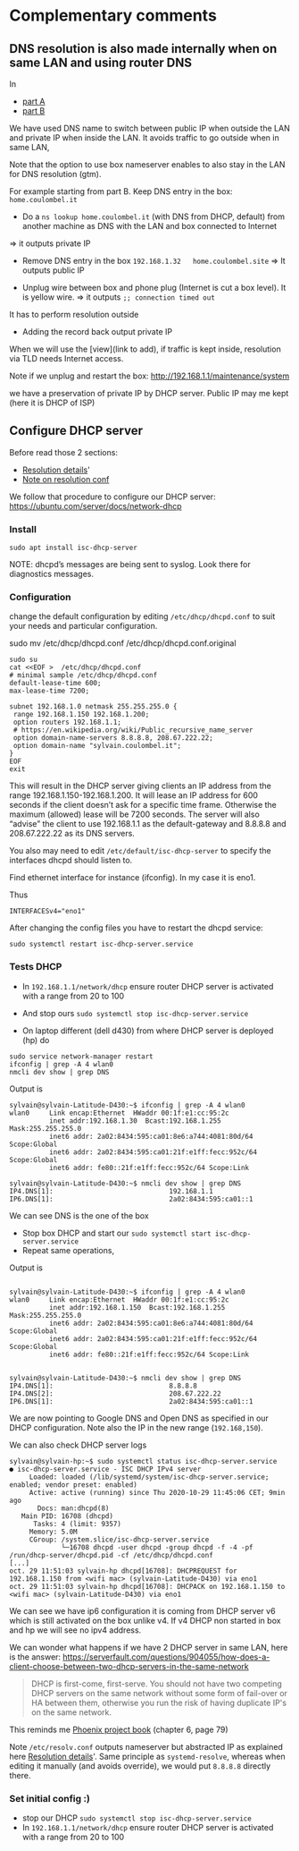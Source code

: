 # Complementary comments

## DNS resolution is also made internally when on same LAN and using router DNS

In
- [part A](6-use-linux-nameserver-part-a.md#use-dns-name-to-switch) 
- [part B](6-use-linux-nameserver-part-b.md#use-dns-name-to-switch)

We have used DNS name to switch between public IP when outside the LAN and private IP when inside the LAN.
It avoids traffic to go outside when in same LAN,

Note that the option to use box nameserver enables to also stay in the LAN for DNS resolution (gtm).

For example starting from part B.
Keep DNS entry in the box: `home.coulombel.it`

- Do a `ns lookup home.coulombel.it` (with DNS from DHCP, default) from another machine as DNS with the LAN and box connected to Internet

<!--
Given issue with 192.168.1.32
Search part A / there was some issue with this test on hp machine 
-->
=> it outputs private IP

- Remove DNS entry in the box
`192.168.1.32	home.coulombel.site`
=> It outputs public IP

- Unplug wire between box and phone plug (Internet is cut a box level). It is yellow wire.
=> it outputs 
`;; connection timed out`

It has to perform resolution outside

- Adding the record back output private IP

When we will use the [view](link to add), if traffic is kept inside, resolution via TLD needs Internet access.

Note if we unplug and restart the box:
http://192.168.1.1/maintenance/system

we have a preservation of private IP by DHCP server.
Public IP may me kept (here it is DHCP of ISP)

## Configure DHCP server

Before read those 2 sections:
- [Resolution details](6-use-linux-nameserver-part-a.md#first-we-should-understand-the-resolution-in-details)'
- [Note on resolution conf](6-use-linux-nameserver-part-a.md#note-on-resolv-conf)

We follow that procedure to configure our DHCP server: https://ubuntu.com/server/docs/network-dhcp

### Install
```shell script
sudo apt install isc-dhcp-server
```

NOTE: dhcpd’s messages are being sent to syslog. Look there for diagnostics messages.

### Configuration

change the default configuration by editing `/etc/dhcp/dhcpd.conf` to suit your needs and particular configuration.


sudo mv  /etc/dhcp/dhcpd.conf /etc/dhcp/dhcpd.conf.original


````shell script
sudo su
cat <<EOF >  /etc/dhcp/dhcpd.conf 
# minimal sample /etc/dhcp/dhcpd.conf
default-lease-time 600;
max-lease-time 7200;

subnet 192.168.1.0 netmask 255.255.255.0 {
 range 192.168.1.150 192.168.1.200;
 option routers 192.168.1.1;
 # https://en.wikipedia.org/wiki/Public_recursive_name_server
 option domain-name-servers 8.8.8.8, 208.67.222.22;
 option domain-name "sylvain.coulombel.it";
}
EOF
exit
````


This will result in the DHCP server giving clients an IP address from the range 192.168.1.150-192.168.1.200. 
It will lease an IP address for 600 seconds if the client doesn’t ask for a specific time frame. 
Otherwise the maximum (allowed) lease will be 7200 seconds. 
The server will also “advise” the client to use 192.168.1.1 as the default-gateway and
8.8.8.8 and 208.67.222.22 as its DNS servers.

You also may need to edit `/etc/default/isc-dhcp-server` to specify the interfaces dhcpd should listen to.

Find ethernet interface for instance (ifconfig). In my case it is eno1.

Thus

```shell script
INTERFACESv4="eno1"
```

After changing the config files you have to restart the dhcpd service:


```shell script
sudo systemctl restart isc-dhcp-server.service
```


### Tests DHCP

- In `192.168.1.1/network/dhcp` ensure router DHCP server is activated with a range from 20 to 100
- And stop ours `sudo systemctl stop isc-dhcp-server.service`

- On laptop different (dell d430) from where DHCP server is deployed (hp) do

````shell script
sudo service network-manager restart
ifconfig | grep -A 4 wlan0
nmcli dev show | grep DNS
````

Output is

```shell script
sylvain@sylvain-Latitude-D430:~$ ifconfig | grep -A 4 wlan0
wlan0     Link encap:Ethernet  HWaddr 00:1f:e1:cc:95:2c  
          inet addr:192.168.1.30  Bcast:192.168.1.255  Mask:255.255.255.0
          inet6 addr: 2a02:8434:595:ca01:8e6:a744:4081:80d/64 Scope:Global
          inet6 addr: 2a02:8434:595:ca01:21f:e1ff:fecc:952c/64 Scope:Global
          inet6 addr: fe80::21f:e1ff:fecc:952c/64 Scope:Link

sylvain@sylvain-Latitude-D430:~$ nmcli dev show | grep DNS
IP4.DNS[1]:                             192.168.1.1
IP6.DNS[1]:                             2a02:8434:595:ca01::1
```

We can see DNS is the one of the box



- Stop box DHCP and start our `sudo systemctl start isc-dhcp-server.service`
- Repeat same operations,

Output is 

```shell script

sylvain@sylvain-Latitude-D430:~$ ifconfig | grep -A 4 wlan0
wlan0     Link encap:Ethernet  HWaddr 00:1f:e1:cc:95:2c  
          inet addr:192.168.1.150  Bcast:192.168.1.255  Mask:255.255.255.0
          inet6 addr: 2a02:8434:595:ca01:8e6:a744:4081:80d/64 Scope:Global
          inet6 addr: 2a02:8434:595:ca01:21f:e1ff:fecc:952c/64 Scope:Global
          inet6 addr: fe80::21f:e1ff:fecc:952c/64 Scope:Link


sylvain@sylvain-Latitude-D430:~$ nmcli dev show | grep DNS
IP4.DNS[1]:                             8.8.8.8
IP4.DNS[2]:                             208.67.222.22
IP6.DNS[1]:                             2a02:8434:595:ca01::1
```

We are now pointing to Google DNS and Open DNS as specified in our DHCP configuration.
Note also the IP in the new range (`192.168,150`).

We can also check DHCP server logs

```shell script
sylvain@sylvain-hp:~$ sudo systemctl status isc-dhcp-server.service
● isc-dhcp-server.service - ISC DHCP IPv4 server
     Loaded: loaded (/lib/systemd/system/isc-dhcp-server.service; enabled; vendor preset: enabled)
     Active: active (running) since Thu 2020-10-29 11:45:06 CET; 9min ago
       Docs: man:dhcpd(8)
   Main PID: 16708 (dhcpd)
      Tasks: 4 (limit: 9357)
     Memory: 5.0M
     CGroup: /system.slice/isc-dhcp-server.service
             └─16708 dhcpd -user dhcpd -group dhcpd -f -4 -pf /run/dhcp-server/dhcpd.pid -cf /etc/dhcp/dhcpd.conf
[...]
oct. 29 11:51:03 sylvain-hp dhcpd[16708]: DHCPREQUEST for 192.168.1.150 from <wifi mac> (sylvain-Latitude-D430) via eno1
oct. 29 11:51:03 sylvain-hp dhcpd[16708]: DHCPACK on 192.168.1.150 to <wifi mac> (sylvain-Latitude-D430) via eno1
```

We can see we have ip6 configuration it is coming from DHCP server v6 which is still activated on the box unlike v4.
If v4 DHCP non started in box and hp we will see no ipv4 address.

We can wonder what happens if we have 2 DHCP server in same LAN, here is the answer:
https://serverfault.com/questions/904055/how-does-a-client-choose-between-two-dhcp-servers-in-the-same-network

> DHCP is first-come, first-serve. You should not have two competing DHCP servers on the same network without some form of fail-over or HA between them, otherwise you run the risk of having duplicate IP's on the same network.

This reminds me [Phoenix project book](https://itrevolution.com/wp-content/uploads/files/PhoenixProjectExcerpt.pdf) (chapter 6, page 79)

Note `/etc/resolv.conf` outputs nameserver but abstracted IP as explained here [Resolution details](6-use-linux-nameserver-part-a.md#first-we-should-understand-the-resolution-in-details)'.
Same principle as `systemd-resolve`, whereas when editing it manually (and avoids override), we would put `8.8.8.8` directly there.


<!-- win corp
ip address taken from my dhcp server but ip in router
see logs in dhcp 
see win cmd => ipconfig /all, wireless lan.
vagrant => nmcli not present, systemd-resolve --status => usual ip in 10 which same in cat /etc/resolv.conf
totally weird
see in next -->

### Set initial config :)

- stop our DHCP `sudo systemctl stop isc-dhcp-server.service`
- In `192.168.1.1/network/dhcp` ensure router DHCP server is activated with a range from 20 to 100
